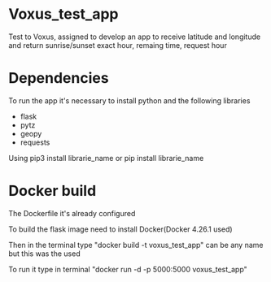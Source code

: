 # Voxus_test_app
Test to Voxus, assigned to develop an app to receive latitude and longitude and return sunrise/sunset exact hour, remaing time, request hour
# Dependencies

To run the app it's necessary to install python and the following libraries
* flask
* pytz
* geopy
* requests

Using pip3 install librarie_name or pip install librarie_name

# Docker build
The Dockerfile it's already configured

To build the flask image need to install Docker(Docker 4.26.1 used)

Then in the terminal type "docker build -t voxus_test_app" can be any name but this was the used

To run it type in terminal "docker run -d -p 5000:5000 voxus_test_app"
